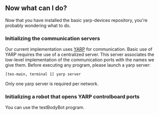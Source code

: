 ## Now what can I do?

Now that you have installed the basic yarp-devices repository, you're probably wondering what to do.

### Initializing the communication servers

Our current implementation uses <a class="el" href="http://eris.liralab.it/yarpdoc/what_is_yarp.html">YARP</a> for communication. Basic use of YARP requires the use of a centralized server. This server associates the low-level implementation of the communication ports with the names we give them. Before executing any program, please launch a yarp server:

```bash
[teo-main, terminal 1] yarp server
```

Only one yarp server is required per network.

### Initializing a robot that opens YARP controlboard ports

You can use the testBodyBot program.
